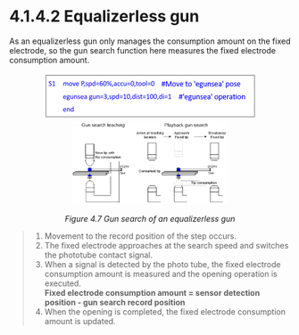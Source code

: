 ﻿# 4.1.4.2 Equalizerless gun

As an equalizerless gun only manages the consumption amount on the fixed electrode, so the gun search function here measures the fixed electrode consumption amount.


<p align=center>
 <img src="../../../_assets/image_64_eng.PNG"></img>
 <img src="../../../_assets/image_34_eng.PNG" width="55%"></img>
 <em><p align="center">Figure 4.7 Gun search of an equalizerless gun</p></em>
</p>


>1. Movement to the record position of the step occurs.
>2. The fixed electrode approaches at the search speed and switches the phototube contact signal.
>3.  When a signal is detected by the photo tube, the fixed electrode consumption amount is measured and the opening operation is executed.  
 >   **Fixed electrode consumption amount = sensor detection position - gun search record position**  
>4. When the opening is completed, the fixed electrode consumption amount is updated.
